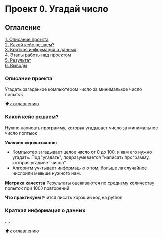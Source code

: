 # Проект 0. Угадай число

## Оглаление
[1.  Описание проекта](https://github.com/ZhanarBaken/data_science_zhanar/tree/main/%20project_0#Описание-проекта)  
[2. Какой кейс решаем?](https://github.com/ZhanarBaken/data_science_zhanar/tree/main/%20project_0#Какой-кейс-решаем)  
[3. Краткая информация о данных](https://github.com/ZhanarBaken/data_science_zhanar/tree/main/%20project_0#Краткая-информация-о-данных)  
[4. Этапы работы над проектом](https://github.com/ZhanarBaken/data_science_zhanar/tree/main/%20project_0#Этапы-работы-над-проектом)  
[5. Результат ](https://github.com/ZhanarBaken/data_science_zhanar/tree/main/%20project_0#Результат)   
[6. Выводы](https://github.com/ZhanarBaken/data_science_zhanar/tree/main/%20project_0#Выводы)   

### Описание проекта 
Угадать загаданное компьютером число за минимальное число попыток

:arrow_up:[к оглавлению](https://github.com/ZhanarBaken/data_science_zhanar/tree/main/%20project_0#Оглаление)  

### Какой кейс решаем?
Нужно написать программу, которая угадывает число за минимальное число поптыок 

**Условие соревнования:**
- Компьютер загадывает целое число от 0 до 100, и нам его нужно угадать. Под "угадать", подразумевается "написать программу, которая угадывет число".  
- Алгоритм учитывает информацию о том, больше ли случайное числоили меньше нужного нам.

**Метрика качества**
Результаты оцениваются по среднему количеству попыток при 1000 повторений

**Что практикуем**
Учится писать хороший код на python


### Краткая информация о данных
....

:arrow_up:[к оглавлению](https://github.com/ZhanarBaken/data_science_zhanar/tree/main/%20project_0#Оглаление)
